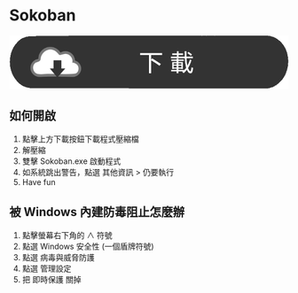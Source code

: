 # Sokoban

[![下載](https://github.com/micr0dust/image_saves/raw/master/img/button/btn-dl-black-ch.png?raw=true "下載")](https://github.com/micr0dust/Sokoban/releases/download/v1.1.0.0/Sokoban.zip)

## 如何開啟

1. 點擊上方下載按鈕下載程式壓縮檔
2. 解壓縮
3. 雙擊 Sokoban.exe 啟動程式
4. 如系統跳出警告，點選 其他資訊 > 仍要執行
5. Have fun

## 被 Windows 內建防毒阻止怎麼辦

1. 點擊螢幕右下角的 ∧ 符號
2. 點選 Windows 安全性 (一個盾牌符號)
3. 點選 病毒與威脅防護
4. 點選 管理設定
5. 把 即時保護 關掉